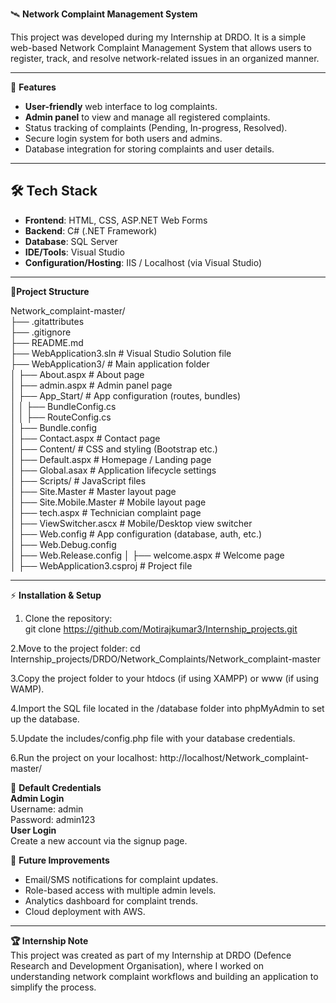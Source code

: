 🛰️ **Network Complaint Management System** 

This project was developed during my Internship at DRDO. It is a simple web-based Network Complaint Management System that allows users to register, track, and resolve network-related issues in an organized manner.  

---

🚀 **Features**  

- **User-friendly** web interface to log complaints.  
- **Admin panel** to view and manage all registered complaints.  
- Status tracking of complaints (Pending, In-progress, Resolved).  
- Secure login system for both users and admins.  
- Database integration for storing complaints and user details.  

---

## 🛠️ Tech Stack  

- **Frontend**: HTML, CSS, ASP.NET Web Forms  
- **Backend**: C# (.NET Framework)  
- **Database**: SQL Server  
- **IDE/Tools**: Visual Studio  
- **Configuration/Hosting**: IIS / Localhost (via Visual Studio)  

---

📂**Project Structure**  

Network_complaint-master/  <br>
├── .gitattributes<br>
├── .gitignore<br>
├── README.md<br>
├── WebApplication3.sln # Visual Studio Solution file<br>
├── WebApplication3/ # Main application folder<br>
│ ├── About.aspx # About page<br>
│ ├── admin.aspx # Admin panel page<br>
│ ├── App_Start/ # App configuration (routes, bundles)<br>
│ │ ├── BundleConfig.cs<br>
│ │ ├── RouteConfig.cs<br>
│ ├── Bundle.config<br>
│ ├── Contact.aspx # Contact page<br>
│ ├── Content/ # CSS and styling (Bootstrap etc.)<br>
│ ├── Default.aspx # Homepage / Landing page<br>
│ ├── Global.asax # Application lifecycle settings<br>
│ ├── Scripts/ # JavaScript files<br>
│ ├── Site.Master # Master layout page<br>
│ ├── Site.Mobile.Master # Mobile layout page<br>
│ ├── tech.aspx # Technician complaint page<br>
│ ├── ViewSwitcher.ascx # Mobile/Desktop view switcher<br>
│ ├── Web.config # App configuration (database, auth, etc.)<br>
│ ├── Web.Debug.config<br>
│ ├── Web.Release.config
│ ├── welcome.aspx # Welcome page<br>
│ ├── WebApplication3.csproj # Project file<br>

---

⚡ **Installation & Setup** 
1. Clone the repository:  
   git clone https://github.com/Motirajkumar3/Internship_projects.git

2.Move to the project folder:
  cd Internship_projects/DRDO/Network_Complaints/Network_complaint-master

3.Copy the project folder to your htdocs (if using XAMPP) or www (if using WAMP).

4.Import the SQL file located in the /database folder into phpMyAdmin to set up the database.

5.Update the includes/config.php file with your database credentials.

6.Run the project on your localhost:
  http://localhost/Network_complaint-master/

🔑 **Default Credentials**<br>
  **Admin Login**<br>
   Username: admin<br>
    Password: admin123<br>
  **User Login**<br>
    Create a new account via the signup page.<br>

📌 **Future Improvements**<br>
- Email/SMS notifications for complaint updates.<br>
- Role-based access with multiple admin levels.<br>
- Analytics dashboard for complaint trends.<br>
- Cloud deployment with AWS.<br>

---

  **🏆 Internship Note**
<br>
This project was created as part of my Internship at DRDO (Defence Research and Development Organisation), where I worked on understanding network complaint workflows and building an application to simplify the process.
